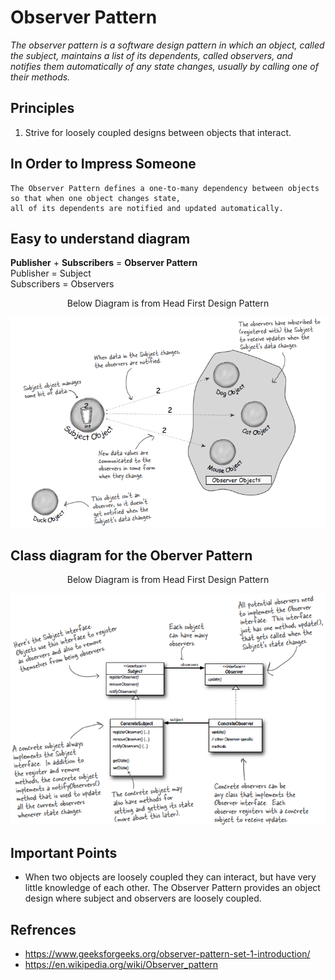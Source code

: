 # Observer Pattern

*The observer pattern is a software design pattern in which an object, called the subject, maintains a list of its dependents, called observers, and notifies them automatically of any state changes, usually by calling one of their methods.*

## Principles
1. Strive for loosely coupled designs between objects that interact.

## In Order to Impress Someone
```
The Observer Pattern defines a one-to-many dependency between objects so that when one object changes state, 
all of its dependents are notified and updated automatically.
```

## Easy to understand diagram

**Publisher** + **Subscribers** = **Observer Pattern**
<br>
Publisher = Subject
<br>
Subscribers = Observers

<p align="center">
 Below Diagram is from Head First Design Pattern
</p>

![Image](observerPatternDiag.png)

## Class diagram for the Oberver Pattern
<p align="center">
 Below Diagram is from Head First Design Pattern
</p>

![Image](observerPattern.png)

## Important Points
* When two objects are loosely coupled they can interact, but have very little knowledge of each other. The Observer Pattern provides an object design where subject and observers are loosely coupled.

## Refrences
* https://www.geeksforgeeks.org/observer-pattern-set-1-introduction/
* https://en.wikipedia.org/wiki/Observer_pattern
